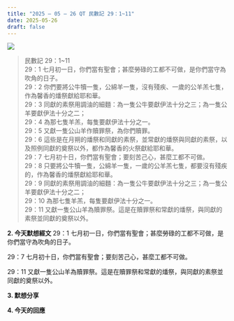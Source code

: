 ```yaml
---
title: "2025 – 05 – 26 QT 民數記 29：1~11"
date: 2025-05-26
draft: false
---
```


![](/images/qt.jpg)

> 民數記 29：1\~11  
> 29：1 七月初一日，你們當有聖會；甚麼勞碌的工都不可做，是你們當守為吹角的日子。  
> 29：2 你們要將公牛犢一隻，公綿羊一隻，沒有殘疾、一歲的公羊羔七隻，作為馨香的燔祭獻給耶和華。  
> 29：3 同獻的素祭用調油的細麵：為一隻公牛要獻伊法十分之三；為一隻公羊要獻伊法十分之二；  
> 29：4 為那七隻羊羔，每隻要獻伊法十分之一。  
> 29：5 又獻一隻公山羊作贖罪祭，為你們贖罪。  
> 29：6 這些是在月朔的燔祭和同獻的素祭，並常獻的燔祭與同獻的素祭，以及照例同獻的奠祭以外，都作為馨香的火祭獻給耶和華。  
> 29：7 七月初十日，你們當有聖會；要刻苦己心，甚麼工都不可做。  
> 29：8 只要將公牛犢一隻，公綿羊一隻，一歲的公羊羔七隻，都要沒有殘疾的，作為馨香的燔祭獻給耶和華。  
> 29：9 同獻的素祭用調油的細麵：為一隻公牛要獻伊法十分之三；為一隻公羊要獻伊法十分之二；  
> 29：10 為那七隻羊羔，每隻要獻伊法十分之一。  
> 29：11 又獻一隻公山羊為贖罪祭。這是在贖罪祭和常獻的燔祭，與同獻的素祭並同獻的奠祭以外。  

**2. 今天默想經文**
29：1 七月初一日，你們當有聖會；甚麼勞碌的工都不可做，是你們當守為吹角的日子。

29：7 七月初十日，你們當有聖會；要刻苦己心，甚麼工都不可做。

29：11 又獻一隻公山羊為贖罪祭。這是在贖罪祭和常獻的燔祭，與同獻的素祭並同獻的奠祭以外。



**3. 默想分享**

**4. 今天的回應**

